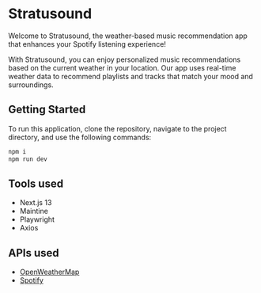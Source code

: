 # Stratusound
Welcome to Stratusound, the weather-based music recommendation app that enhances your Spotify listening experience!

With Stratusound, you can enjoy personalized music recommendations based on the current weather in your location. Our app uses real-time weather data to recommend playlists and tracks that match your mood and surroundings.

## Getting Started

To run this application, clone the repository, navigate to the project directory, and use the following commands:

```bash
npm i 
npm run dev
```

## Tools used
- Next.js 13
- Maintine
- Playwright
- Axios

## APIs used

- [OpenWeatherMap](https://openweathermap.org/api)
- [Spotify](https://developer.spotify.com/documentation/web-api/)
